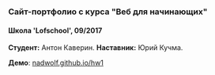 ### Сайт-портфолио с курса "Веб для начинающих"
#### Школа 'Lofschool', 09/2017
**Студент:** Антон Каверин.
**Наставник:** Юрий Кучма.

**Демо**: [nadwolf.github.io/hw1](https://nadwolf.github.io/hw1/)
